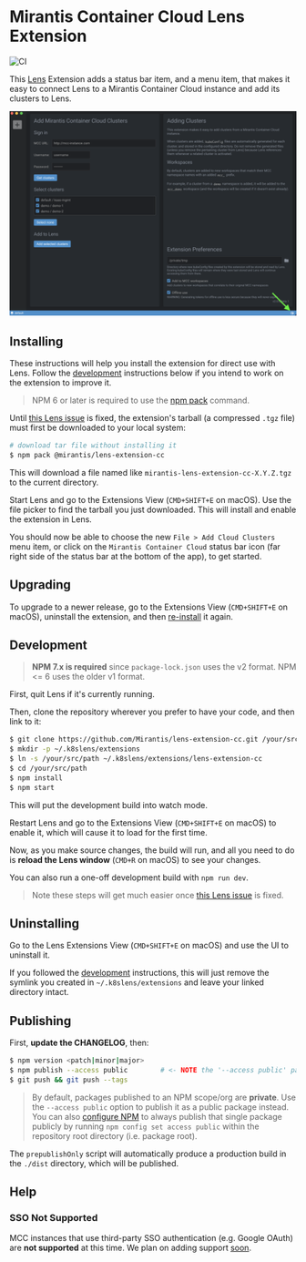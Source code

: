 # Mirantis Container Cloud Lens Extension

![CI](https://github.com/Mirantis/lens-extension-cc/workflows/CI/badge.svg?branch=master&event=push)

This [Lens](https://k8slens.dev/) Extension adds a status bar item, and a menu item, that makes it easy to connect Lens to a Mirantis Container Cloud instance and add its clusters to Lens.

![Extension UI](./docs/screen-shot.png)

## Installing

These instructions will help you install the extension for direct use with Lens. Follow the [development](#development) instructions below if you intend to work on the extension to improve it.

> NPM 6 or later is required to use the [npm pack](https://docs.npmjs.com/cli/v6/commands/npm-pack) command.

Until [this Lens issue](https://github.com/lensapp/lens/issues/1708) is fixed, the extension's tarball (a compressed `.tgz` file) must first be downloaded to your local system:

```bash
# download tar file without installing it
$ npm pack @mirantis/lens-extension-cc
```

This will download a file named like `mirantis-lens-extension-cc-X.Y.Z.tgz` to the current directory.

Start Lens and go to the Extensions View (`CMD+SHIFT+E` on macOS). Use the file picker to find the tarball you just downloaded. This will install and enable the extension in Lens.

You should now be able to choose the new `File > Add Cloud Clusters` menu item, or click on the `Mirantis Container Cloud` status bar icon (far right side of the status bar at the bottom of the app), to get started.

## Upgrading

To upgrade to a newer release, go to the Extensions View (`CMD+SHIFT+E` on macOS), uninstall the extension, and then [re-install](#installing) it again.

## Development

> __NPM 7.x is required__ since `package-lock.json` uses the v2 format. NPM <= 6 uses the older v1 format.

First, quit Lens if it's currently running.

Then, clone the repository wherever you prefer to have your code, and then link to it:

```bash
$ git clone https://github.com/Mirantis/lens-extension-cc.git /your/src/path
$ mkdir -p ~/.k8slens/extensions
$ ln -s /your/src/path ~/.k8slens/extensions/lens-extension-cc
$ cd /your/src/path
$ npm install
$ npm start
```

This will put the development build into watch mode.

Restart Lens and go to the Extensions View (`CMD+SHIFT+E` on macOS) to enable it, which will cause it to load for the first time.

Now, as you make source changes, the build will run, and all you need to do is __reload the Lens window__ (`CMD+R` on macOS) to see your changes.

You can also run a one-off development build with `npm run dev`.

> Note these steps will get much easier once [this Lens issue](https://github.com/lensapp/lens/issues/1741) is fixed.

## Uninstalling

Go to the Lens Extensions View (`CMD+SHIFT+E` on macOS) and use the UI to uninstall it.

If you followed the [development](#development) instructions, this will just remove the symlink you created in `~/.k8slens/extensions` and leave your linked directory intact.

## Publishing

First, __update the CHANGELOG__, then:

```bash
$ npm version <patch|minor|major>
$ npm publish --access public        # <- NOTE the '--access public' part!
$ git push && git push --tags
```

> By default, packages published to an NPM scope/org are __private__. Use the `--access public` option to publish it as a public package instead. You can also [configure NPM](https://docs.npmjs.com/configuring-your-npm-client-with-your-organization-settings#setting-package-visibility-to-public-for-a-single-package) to always publish that single package publicly by running `npm config set access public` within the repository root directory (i.e. package root).

The `prepublishOnly` script will automatically produce a production build in the `./dist` directory, which will be published.

## Help

### SSO Not Supported

MCC instances that use third-party SSO authentication (e.g. Google OAuth) are __not supported__ at this time. We plan on adding support [soon](https://github.com/Mirantis/lens-extension-cc/issues/12).
